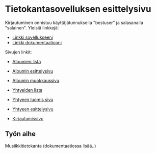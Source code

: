 # Tietokantasovelluksen esittelysivu
Kirjautuminen onnistuu käyttäjätunnuksella "bestuser" ja salasanalla "salainen". 
Yleisiä linkkejä:

* [Linkki sovellukseeni](http://hasasami.users.cs.helsinki.fi/musiikkitietokanta/)
* [Linkki dokumentaatiooni](https://github.com/sambo1111/Tsoha-Bootstrap/blob/master/doc/dokumentaatio.md)

Sivujen linkit:

* [Albumien lista](http://hasasami.users.cs.helsinki.fi/musiikkitietokanta/album)
* [Albumin esittelysivu](http://hasasami.users.cs.helsinki.fi/musiikkitietokanta/album/1)
* [Albumin muokkaussivu](http://hasasami.users.cs.helsinki.fi/musiikkitietokanta/album/1/edit)

* [Yhtyeiden lista](http://hasasami.users.cs.helsinki.fi/musiikkitietokanta/band/)
* [Yhtyeen luomis sivu](http://hasasami.users.cs.helsinki.fi/musiikkitietokanta/band/new)
* [Yhtyeen esittelysivu](http://hasasami.users.cs.helsinki.fi/musiikkitietokanta/band/1)

* [Kirjautumissivu](http://hasasami.users.cs.helsinki.fi/musiikkitietokanta/login)
## Työn aihe

Musiikkitietokanta (dokumentaatiossa lisää..)
